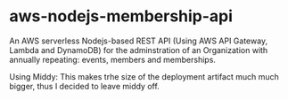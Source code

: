 # aws-nodejs-membership-api
An AWS serverless Nodejs-based REST API (Using  AWS API Gateway, Lambda and DynamoDB) for the adminstration of 
an Organization with annually repeating: events, members and memberships.


Using Middy: This makes trhe size of the deployment artifact much much bigger,
thus I decided to leave middy off.

